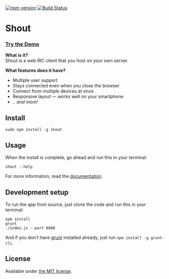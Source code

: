 [![npm version](https://img.shields.io/npm/v/shout.svg)](https://www.npmjs.org/package/shout)
[![Build Status](https://travis-ci.org/erming/shout.svg?branch=master)](https://travis-ci.org/erming/shout)

# Shout

### [Try the Demo](http://demo.shout-irc.com/)

__What is it?__  
Shout is a web IRC client that you host on your own server.

__What features does it have?__  
- Multiple user support
- Stays connected even when you close the browser
- Connect from multiple devices at once
- Responsive layout — works well on your smartphone
- _.. and more!_

## Install

```
sudo npm install -g shout
```

## Usage

When the install is complete, go ahead and run this in your terminal:

```
shout --help
```

For more information, read the [documentation](http://shout-irc.com/docs/).

## Development setup

To run the app from source, just clone the code and run this in your terminal:

```
npm install
grunt
./index.js --port 8080
```

And if you don't have [grunt](http://gruntjs.com/getting-started) installed already, just run `npm install -g grunt-cli`.

## License

Available under [the MIT license](http://mths.be/mit).
